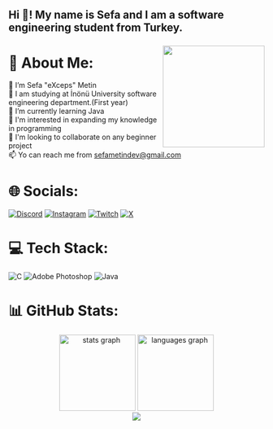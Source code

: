 <h2 align="left">Hi 👋! My name is Sefa and I am a software engineering student from Turkey.</h2>

###


###

<img align="right" height="200" src="https://media.discordapp.net/attachments/606939174913835037/1194011722143518761/1x1_logopng.png?ex=65aecd12&is=659c5812&hm=2ab5cc3763e16f2d50e0721747becaaab05fc9a7728c84b498652008947e8dd9&=&format=webp&quality=lossless&width=477&height=477"  />

# 💫 About Me:
👋 I’m Sefa "eXceps" Metin<br>👀 I am studying at İnönü University software engineering department.(First year)<br>🌱 I’m currently learning Java<br>🌱 I'm interested in expanding my knowledge in programming<br>💞️ I'm looking to collaborate on any beginner project<br>📫 Yo can reach me from sefametindev@gmail.com


# 🌐 Socials:
[![Discord](https://img.shields.io/badge/Discord-%237289DA.svg?logo=discord&logoColor=white)](https://discord.gg/https://discord.gg/3rgGmae) [![Instagram](https://img.shields.io/badge/Instagram-%23E4405F.svg?logo=Instagram&logoColor=white)](https://instagram.com/sefametin_) [![Twitch](https://img.shields.io/badge/Twitch-%239146FF.svg?logo=Twitch&logoColor=white)](https://twitch.tv/exceps) [![X](https://img.shields.io/badge/X-black.svg?logo=X&logoColor=white)](https://x.com/excepsdiyorum) 

# 💻 Tech Stack:
![C](https://img.shields.io/badge/c-%2300599C.svg?style=flat&logo=c&logoColor=white) ![Adobe Photoshop](https://img.shields.io/badge/adobe%20photoshop-%2331A8FF.svg?style=flat&logo=adobe%20photoshop&logoColor=white) ![Java](https://img.shields.io/badge/Java-ED8B00?style=for-the-badge&logo=openjdk&logoColor=white)
# 📊 GitHub Stats:
<div align="center">
  <img src="https://github-readme-stats.vercel.app/api?username=gitexceps&hide_title=false&hide_rank=false&show_icons=true&include_all_commits=true&count_private=true&disable_animations=false&theme=onedark&locale=en&hide_border=true" height="150" alt="stats graph"  />
  <img src="https://github-readme-stats.vercel.app/api/top-langs?username=gitexceps&locale=en&hide_title=false&layout=compact&card_width=320&langs_count=5&theme=onedark&hide_border=true" height="150" alt="languages graph"  />
</div>

<div align="center">
  <img src="https://visitcount.itsvg.in/api?id=gitexceps&icon=0&color=0)(https://visitcount.itsvg.in)"  />
</div>

###
<!---
giteXceps/giteXceps is a ✨ special ✨ repository because its `README.md` (this file) appears on your GitHub profile.
You can click the Preview link to take a look at your changes.
--->

